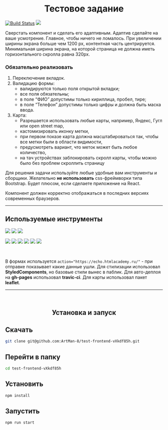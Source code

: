 <h1 align="center">Тестовое задание</h1>

[![Build Status](https://travis-ci.com/ArtMan-8/test-frontend-Greensight.svg?branch=master)](https://travis-ci.com/ArtMan-8/test-frontend-Greensight) <a target="_blank" href="https://artman-8.github.io/test-frontend-vXkdf85h/"><img src="https://img.shields.io/badge/сайт-онлайн-000000?style=flat-square&labelColor=black"/></a>

Сверстать компонент и сделать его адаптивным. Адаптив сделайте на ваше усмотрение. Главное, чтобы ничего не ломалось. При увеличении ширины экрана больше чем 1200 px, контентная часть центрируется. Минимальная ширина экрана, на которой страница не должна иметь горизонтального скролла равна 320px.

### **Обязательно реализовать**
1. Переключение вкладок.
2. Валидацию формы:
    - валидируются только поля открытой вкладки;
    - все поля обязательны;
    - в поле “ФИО” допустимы только кириллица, пробел, тире;
    - в поле “Телефон” допустимы только цифры и должна быть маска ввода.
3. Карта:
    - Разрешается использовать любые карты, например, Яндекс, Гугл или open street map,
    - кастомизировать иконку метки,
    - при первом показе карта должна масштабироваться так, чтобы все метки были в области видимости,
    - предусмотреть вариант, что меток может быть любое количество,
    - на тач устройствах заблокировать скролл карты, чтобы можно было без проблем скроллить страницу

Для решения задачи используйте любые удобные вам инструменты и сборщики. Желательно **не использовать** css-фреймворки типа Bootstrap. Будет плюсом, если сделаете приложение на React.

Компонент должен корректно отображаться в последних версиях современных браузеров.

---
## **Используемые инструменты**
<img src="https://img.shields.io/badge/BEM-code-FF0000?style=flat-square&labelColor=black"> <img src="https://img.shields.io/badge/React-code-FF0000?style=flat-square&logo=React&labelColor=black"> <img src="https://img.shields.io/badge/StyledComponents-code-FF0000?style=flat-square&logo=Styled-Components&labelColor=black">

<img src="https://img.shields.io/badge/VSCode-tool-0000FF?style=flat-square&logo=Visual-Studio-Code&labelColor=black"> <img src="https://img.shields.io/badge/ESlint-tool-0000FF?style=flat-square&logo=ESlint&labelColor=black"> <img src="https://img.shields.io/badge/Webpack-tool-0000FF?style=flat-square&logo=Webpack&labelColor=black"> <img src="https://img.shields.io/badge/babel-tool-0000FF?style=flat-square&logo=babel&labelColor=black"> <img src="https://img.shields.io/badge/TravisCI-tool-0000FF?style=flat-square&logo=Travis-CI&labelColor=black"> <img src="https://img.shields.io/badge/ghPages-tool-0000FF?style=flat-square&logo=GitHub&labelColor=black">

<br>

В формах используется ```action="https://echo.htmlacademy.ru/"``` - при отправке показывает какие данные ушли. Для стилизации использовал **StyledComponents**, но базовые стили вынес в паблик. Для авто-деплоя на **gh-pages** использовал **travic-ci**. Для карты использовал пакет **leaflet**.

---
<br>
<h2 align="center">Установка и запуск</h2>

## Скачать
```sh
git clone git@github.com:ArtMan-8/test-frontend-vXkdf85h.git
```

## Перейти в папку
```sh
cd test-frontend-vXkdf85h
```

## Установить
```sh
npm install
```

## Запустить
```sh
npm run start
```
